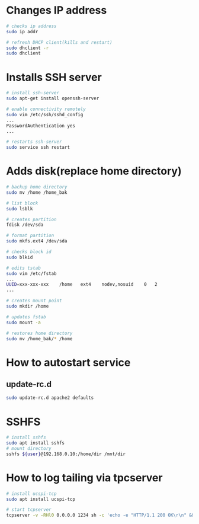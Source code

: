 

# Changes IP address
```bash
# checks ip address
sudo ip addr

# refresh DHCP client(kills and restart)
sudo dhclient -r
sudo dhclient
```

# Installs SSH server
```bash
# install ssh-server
sudo apt-get install openssh-server

# enable connectivity remotely
sudo vim /etc/ssh/sshd_config
...
PasswordAuthentication yes
...

# restarts ssh-server
sudo service ssh restart
```

# Adds disk(replace home directory)
```bash
# backup home directory
sudo mv /home /home_bak

# list block
sudo lsblk

# creates partition
fdisk /dev/sda

# format partition
sudo mkfs.ext4 /dev/sda

# checks block id
sudo blkid

# edits tstab
sudo vim /etc/fstab
...
UUID=xxx-xxx-xxx    /home   ext4    nodev,nosuid    0   2
...

# creates mount point
sudo mkdir /home

# updates fstab
sudo mount -a

# restores home directory
sudo mv /home_bak/* /home

```



# How to autostart service

## update-rc.d
```bash
sudo update-rc.d apache2 defaults
```

# SSHFS
```bash
# install sshfs
sudo apt install sshfs
# mount directory
sshfs ${user}@192.168.0.10:/home/dir /mnt/dir
```

# How to log tailing via tpcserver
```bash
# install ucspi-tcp
sudo apt install ucspi-tcp

# start tcpserver
tcpserver -v -RHl0 0.0.0.0 1234 sh -c 'echo -e "HTTP/1.1 200 OK\r\n" && tail -F /var/log/haproxy.log'
```

